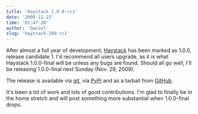 ```yaml
---
title: 'Haystack 1.0.0-rc1'
date: '2009-11-23'
time: '01:47:20'
author: 'Daniel'
slug: 'haystack-100-rc1'
---
```


<p>
    After almost a full year of development, 
    <a href="http://haystacksearch.org/">Haystack</a> has been marked as 1.0.0,
    release candidate 1. I'd recommend all users upgrade, as it is what Haystack
    1.0.0-final will be unless any bugs are found. Should all go well, I'll be
    releasing 1.0.0-final next Sunday (Nov. 29, 2009).
</p>

<p>
    The release is available via 
    <a href="http://github.com/toastdriven/django-haystack">git</a>, via
    <a href="http://pypi.python.org/pypi/django-haystack">PyPi</a> and as
    a tarball from
    <a href="http://github.com/toastdriven/django-haystack/downloads">GitHub</a>.
</p>

<p>
    It's been a lot of work and lots of good contributions. I'm glad to finally
    be in the home stretch and will post something more substantial when
    1.0.0-final drops.
</p>